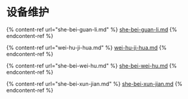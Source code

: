 # 设备维护

{% content-ref url="she-bei-guan-li.md" %}
[she-bei-guan-li.md](she-bei-guan-li.md)
{% endcontent-ref %}

{% content-ref url="wei-hu-ji-hua.md" %}
[wei-hu-ji-hua.md](wei-hu-ji-hua.md)
{% endcontent-ref %}

{% content-ref url="she-bei-wei-hu.md" %}
[she-bei-wei-hu.md](she-bei-wei-hu.md)
{% endcontent-ref %}

{% content-ref url="she-bei-xun-jian.md" %}
[she-bei-xun-jian.md](she-bei-xun-jian.md)
{% endcontent-ref %}

